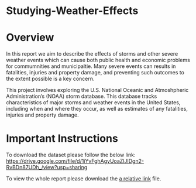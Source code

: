 # Studying-Weather-Effects
# Overview
In this report we aim to describe the effects of storms and other severe weather events which can cause both public health and economic problems for commumnities and municipaltie. Many severe events can results in fatalities, injuries and property damage, and preventing such outcomes to the extent possible is a key concern.

This project involves exploring the U.S. National Oceanic and Atmoshpheric Administration’s (NOAA) storm database. This database tracks characteristics of major storms and weather events in the United States, including when and where they occur, as well as estimates of any fatalities, injuries and property damage.

# Important Instructions 
To download the dataset please follow the below link:     
https://drive.google.com/file/d/1iYvFghAgyUoaZlJIDgn2-RvBDn87UDh_/view?usp=sharing  

To view the whole report please download the [a relative link](weathereffects.html) file.


